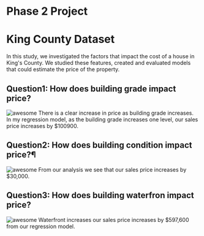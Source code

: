 # Phase 2 Project

# King County Dataset

In this study, we investigated the factors that impact the cost of a house in King's County. We studied these features, created and evaluated models that could estimate the price of the property.

## Question1: How does building grade impact price?

![awesome]('pics/Question1.png')
There is a clear increase in price as building grade increases. In my regression model, as the building grade increases one level, our sales price increases by $100900.

## Question2: How does building condition impact price?¶

![awesome]('pics/Question2.png')
From our analysis we see that our sales price increases by $30,000.

## Question3: How does building waterfron impact price?

![awesome]('pics/Question3.png')
Waterfront increases our sales price increases by $597,600 from our regression model.
